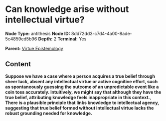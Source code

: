 # Can knowledge arise without intellectual virtue?

**Node Type:** antithesis
**Node ID:** 8dd72dd3-c7d4-4a00-8ade-5c4859ed5b96
**Depth:** 2
**Terminal:** Yes

**Parent:** [Virtue Epistemology](virtue-epistemology.md)

## Content

**Suppose we have a case where a person acquires a true belief through sheer luck, absent any intellectual virtue or active cognitive effort, such as spontaneously guessing the outcome of an unpredictable event like a coin toss accurately. Intuitively, we might say that although they have the true belief, attributing knowledge feels inappropriate in this context.**, **There is a plausible principle that links knowledge to intellectual agency, suggesting that true belief formed without intellectual virtue lacks the robust grounding needed for knowledge.**
